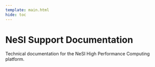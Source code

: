 ```yaml
---
template: main.html
hide: toc
---
```


# NeSI Support Documentation

Technical documentation for the NeSI High Performance Computing platform.

